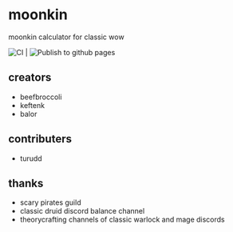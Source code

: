 # moonkin

moonkin calculator for classic wow

![CI](https://github.com/ultrabis/moonkin/workflows/CI/badge.svg) | ![Publish to github pages](https://github.com/ultrabis/moonkin/workflows/Publish%20to%20github%20pages/badge.svg)

## creators

  - beefbroccoli
  - keftenk
  - balor

## contributers

 - turudd

## thanks 

 - scary pirates guild
 - classic druid discord balance channel
 - theorycrafting channels of classic warlock and mage discords
